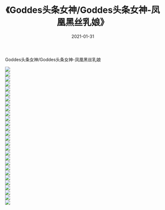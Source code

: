 ﻿---
layout: post
title:  《Goddes头条女神/Goddes头条女神-凤凰黑丝乳娘》
date:   2021-01-31
img: http://img.660000.xyz/Sharelink/网络美图/2021/Goddes头条女神/Goddes头条女神-凤凰黑丝乳娘/000.jpg
categories: [美女, 清纯, 唯美]
---

Goddes头条女神/Goddes头条女神-凤凰黑丝乳娘

 ![](http://img.660000.xyz/Sharelink/网络美图/2021/Goddes头条女神/Goddes头条女神-凤凰黑丝乳娘/001.jpg) <br>![](http://img.660000.xyz/Sharelink/网络美图/2021/Goddes头条女神/Goddes头条女神-凤凰黑丝乳娘/002.jpg) <br>![](http://img.660000.xyz/Sharelink/网络美图/2021/Goddes头条女神/Goddes头条女神-凤凰黑丝乳娘/003.jpg) <br>![](http://img.660000.xyz/Sharelink/网络美图/2021/Goddes头条女神/Goddes头条女神-凤凰黑丝乳娘/004.jpg) <br>![](http://img.660000.xyz/Sharelink/网络美图/2021/Goddes头条女神/Goddes头条女神-凤凰黑丝乳娘/005.jpg) <br>![](http://img.660000.xyz/Sharelink/网络美图/2021/Goddes头条女神/Goddes头条女神-凤凰黑丝乳娘/006.jpg) <br>![](http://img.660000.xyz/Sharelink/网络美图/2021/Goddes头条女神/Goddes头条女神-凤凰黑丝乳娘/007.jpg) <br>![](http://img.660000.xyz/Sharelink/网络美图/2021/Goddes头条女神/Goddes头条女神-凤凰黑丝乳娘/008.jpg) <br>![](http://img.660000.xyz/Sharelink/网络美图/2021/Goddes头条女神/Goddes头条女神-凤凰黑丝乳娘/009.jpg) <br>![](http://img.660000.xyz/Sharelink/网络美图/2021/Goddes头条女神/Goddes头条女神-凤凰黑丝乳娘/010.jpg) <br>![](http://img.660000.xyz/Sharelink/网络美图/2021/Goddes头条女神/Goddes头条女神-凤凰黑丝乳娘/011.jpg) <br>![](http://img.660000.xyz/Sharelink/网络美图/2021/Goddes头条女神/Goddes头条女神-凤凰黑丝乳娘/012.jpg) <br>![](http://img.660000.xyz/Sharelink/网络美图/2021/Goddes头条女神/Goddes头条女神-凤凰黑丝乳娘/013.jpg) <br>![](http://img.660000.xyz/Sharelink/网络美图/2021/Goddes头条女神/Goddes头条女神-凤凰黑丝乳娘/014.jpg) <br>![](http://img.660000.xyz/Sharelink/网络美图/2021/Goddes头条女神/Goddes头条女神-凤凰黑丝乳娘/015.jpg) <br>![](http://img.660000.xyz/Sharelink/网络美图/2021/Goddes头条女神/Goddes头条女神-凤凰黑丝乳娘/016.jpg) <br>![](http://img.660000.xyz/Sharelink/网络美图/2021/Goddes头条女神/Goddes头条女神-凤凰黑丝乳娘/017.jpg) <br>![](http://img.660000.xyz/Sharelink/网络美图/2021/Goddes头条女神/Goddes头条女神-凤凰黑丝乳娘/018.jpg) <br>![](http://img.660000.xyz/Sharelink/网络美图/2021/Goddes头条女神/Goddes头条女神-凤凰黑丝乳娘/019.jpg) <br>![](http://img.660000.xyz/Sharelink/网络美图/2021/Goddes头条女神/Goddes头条女神-凤凰黑丝乳娘/020.jpg) <br>![](http://img.660000.xyz/Sharelink/网络美图/2021/Goddes头条女神/Goddes头条女神-凤凰黑丝乳娘/021.jpg) <br>![](http://img.660000.xyz/Sharelink/网络美图/2021/Goddes头条女神/Goddes头条女神-凤凰黑丝乳娘/022.jpg) <br>![](http://img.660000.xyz/Sharelink/网络美图/2021/Goddes头条女神/Goddes头条女神-凤凰黑丝乳娘/023.jpg) <br>![](http://img.660000.xyz/Sharelink/网络美图/2021/Goddes头条女神/Goddes头条女神-凤凰黑丝乳娘/024.jpg) <br>![](http://img.660000.xyz/Sharelink/网络美图/2021/Goddes头条女神/Goddes头条女神-凤凰黑丝乳娘/025.jpg) <br>![](http://img.660000.xyz/Sharelink/网络美图/2021/Goddes头条女神/Goddes头条女神-凤凰黑丝乳娘/026.jpg) <br>![](http://img.660000.xyz/Sharelink/网络美图/2021/Goddes头条女神/Goddes头条女神-凤凰黑丝乳娘/027.jpg) <br>![](http://img.660000.xyz/Sharelink/网络美图/2021/Goddes头条女神/Goddes头条女神-凤凰黑丝乳娘/028.jpg) <br>